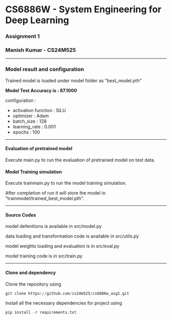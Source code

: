 # CS6886W - System Engineering for Deep Learning
### Assignment 1
###  Manish Kumar - CS24M525

***
### Model result and configuration
Trained model is loaded under model folder as "best_model.pth"  

__Model Test Accuracy is : 87.1000__

configuration : 

- activation function : SiLU
- optimizer           : Adam
- batch_size          : 128
- learning_rate       : 0.001
- epochs              : 100

***
#### Evaluation of pretrained model
Execute main.py to run the evaluation of pretrained model on test data.

#### Model Training simulation
Execute trainmain.py to run the model training simulation.  

After completion of run it will store the model in "trainmodel/trained_best_model.pth".

***
#### Source Codes
model defenitions is available in src/model.py  

data loading and transformation code is available in src/utils.py  

model weights loading and evaluation is in src/eval.py  

model training code is in src/train.py  
***

#### Clone and dependency
Clone the repository using  
```python
git clone https://github.com/cs24m525/cs6886w_asg1.git
```

Install all the necessary dependencies for project using  
```python
pip install -r requirements.txt
```




